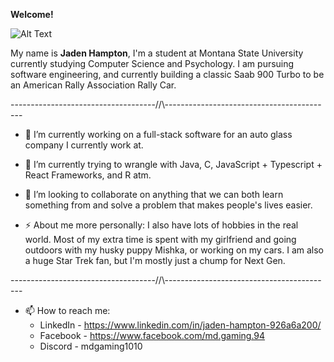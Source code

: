 __Welcome!__


![Alt Text](https://i.pinimg.com/originals/2f/09/72/2f09725e96897112eb248feae582ecaa.gif)


My name is __Jaden Hampton__, I'm a student at Montana State University currently studying Computer Science and Psychology. I am pursuing software engineering, and currently building a classic Saab 900 Turbo to be an American Rally Association Rally Car.

------------------------------------//\\------------------------------------------


- 🔭 I’m currently working on a full-stack software for an auto glass company I currently work at.
- 🌱 I’m currently trying to wrangle with Java, C, JavaScript + Typescript + React Frameworks, and R atm.
- 👯 I’m looking to collaborate on anything that we can both learn something from and solve a problem that makes people's lives easier.

- ⚡ About me more personally: I also have lots of hobbies in the real world. Most of my extra time is spent with my girlfriend and going outdoors with my husky puppy Mishka, or working on my cars. I am also a huge Star Trek fan, but I'm mostly just a chump for Next Gen.

 
------------------------------------//\\------------------------------------------

 - 📫 How to reach me:
     * LinkedIn - https://www.linkedin.com/in/jaden-hampton-926a6a200/
     * Facebook - https://www.facebook.com/md.gaming.94
     * Discord - mdgaming1010

  


